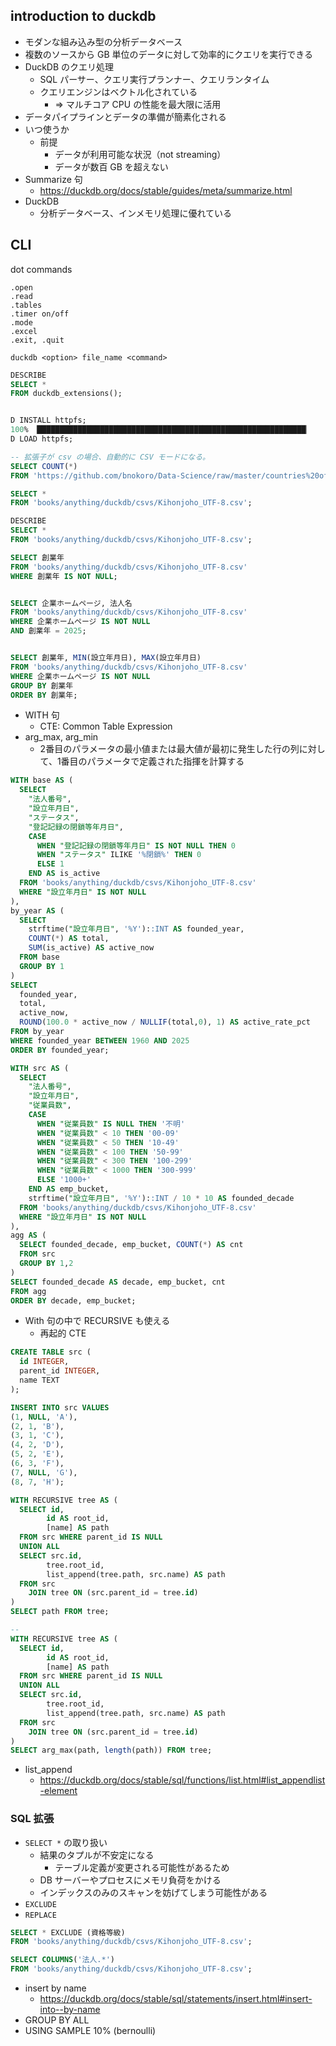 ## introduction to duckdb

- モダンな組み込み型の分析データベース
- 複数のソースから GB 単位のデータに対して効率的にクエリを実行できる
- DuckDB のクエリ処理
  - SQL パーサー、クエリ実行プランナー、クエリランタイム
  - クエリエンジンはベクトル化されている
    - => マルチコア CPU の性能を最大限に活用
- データパイプラインとデータの準備が簡素化される
- いつ使うか
  - 前提
    - データが利用可能な状況（not streaming）
    - データが数百 GB を超えない
- Summarize 句
  - https://duckdb.org/docs/stable/guides/meta/summarize.html
- DuckDB
  - 分析データベース、インメモリ処理に優れている

## CLI

dot commands

```
.open
.read
.tables
.timer on/off
.mode
.excel
.exit, .quit
```

```
duckdb <option> file_name <command>
```

``` sql
DESCRIBE
SELECT *
FROM duckdb_extensions();


D INSTALL httpfs;
100% ▕████████████████████████████████████████████████████████████▏ 
D LOAD httpfs;
```

``` sql
-- 拡張子が csv の場合、自動的に CSV モードになる。
SELECT COUNT(*)
FROM 'https://github.com/bnokoro/Data-Science/raw/master/countries%20of%20the%20world.csv';
```

``` sql
SELECT *
FROM 'books/anything/duckdb/csvs/Kihonjoho_UTF-8.csv';

DESCRIBE
SELECT *
FROM 'books/anything/duckdb/csvs/Kihonjoho_UTF-8.csv';
```

``` sql
SELECT 創業年
FROM 'books/anything/duckdb/csvs/Kihonjoho_UTF-8.csv'
WHERE 創業年 IS NOT NULL;


SELECT 企業ホームページ, 法人名
FROM 'books/anything/duckdb/csvs/Kihonjoho_UTF-8.csv'
WHERE 企業ホームページ IS NOT NULL
AND 創業年 = 2025;


SELECT 創業年, MIN(設立年月日), MAX(設立年月日)
FROM 'books/anything/duckdb/csvs/Kihonjoho_UTF-8.csv'
WHERE 企業ホームページ IS NOT NULL
GROUP BY 創業年
ORDER BY 創業年;
```

- WITH 句
  - CTE: Common Table Expression
- arg_max, arg_min
  - 2番目のパラメータの最小値または最大値が最初に発生した行の列に対して、1番目のパラメータで定義された指揮を計算する

``` sql
WITH base AS (
  SELECT
    "法人番号",
    "設立年月日",
    "ステータス",
    "登記記録の閉鎖等年月日",
    CASE
      WHEN "登記記録の閉鎖等年月日" IS NOT NULL THEN 0
      WHEN "ステータス" ILIKE '%閉鎖%' THEN 0
      ELSE 1
    END AS is_active
  FROM 'books/anything/duckdb/csvs/Kihonjoho_UTF-8.csv'
  WHERE "設立年月日" IS NOT NULL
),
by_year AS (
  SELECT
    strftime("設立年月日", '%Y')::INT AS founded_year,
    COUNT(*) AS total,
    SUM(is_active) AS active_now
  FROM base
  GROUP BY 1
)
SELECT
  founded_year,
  total,
  active_now,
  ROUND(100.0 * active_now / NULLIF(total,0), 1) AS active_rate_pct
FROM by_year
WHERE founded_year BETWEEN 1960 AND 2025
ORDER BY founded_year;
```


``` sql
WITH src AS (
  SELECT
    "法人番号",
    "設立年月日",
    "従業員数",
    CASE
      WHEN "従業員数" IS NULL THEN '不明'
      WHEN "従業員数" < 10 THEN '00-09'
      WHEN "従業員数" < 50 THEN '10-49'
      WHEN "従業員数" < 100 THEN '50-99'
      WHEN "従業員数" < 300 THEN '100-299'
      WHEN "従業員数" < 1000 THEN '300-999'
      ELSE '1000+'
    END AS emp_bucket,
    strftime("設立年月日", '%Y')::INT / 10 * 10 AS founded_decade
  FROM 'books/anything/duckdb/csvs/Kihonjoho_UTF-8.csv'
  WHERE "設立年月日" IS NOT NULL
),
agg AS (
  SELECT founded_decade, emp_bucket, COUNT(*) AS cnt
  FROM src
  GROUP BY 1,2
)
SELECT founded_decade AS decade, emp_bucket, cnt
FROM agg
ORDER BY decade, emp_bucket;
```

- With 句の中で RECURSIVE も使える
  - 再起的 CTE

``` sql
CREATE TABLE src (
  id INTEGER,
  parent_id INTEGER,
  name TEXT
);

INSERT INTO src VALUES
(1, NULL, 'A'),
(2, 1, 'B'),
(3, 1, 'C'),
(4, 2, 'D'),
(5, 2, 'E'),
(6, 3, 'F'),
(7, NULL, 'G'),
(8, 7, 'H');

WITH RECURSIVE tree AS (
  SELECT id,
        id AS root_id,
        [name] AS path
  FROM src WHERE parent_id IS NULL
  UNION ALL
  SELECT src.id,
        tree.root_id,
        list_append(tree.path, src.name) AS path
  FROM src
    JOIN tree ON (src.parent_id = tree.id)
)
SELECT path FROM tree;

--
WITH RECURSIVE tree AS (
  SELECT id,
        id AS root_id,
        [name] AS path
  FROM src WHERE parent_id IS NULL
  UNION ALL
  SELECT src.id,
        tree.root_id,
        list_append(tree.path, src.name) AS path
  FROM src
    JOIN tree ON (src.parent_id = tree.id)
)
SELECT arg_max(path, length(path)) FROM tree;
```

- list_append
  - https://duckdb.org/docs/stable/sql/functions/list.html#list_appendlist-element

### SQL 拡張

- `SELECT *` の取り扱い
  - 結果のタプルが不安定になる
    - テーブル定義が変更される可能性があるため
  - DB サーバーやプロセスにメモリ負荷をかける
  - インデックスのみのスキャンを妨げてしまう可能性がある
- `EXCLUDE`
- `REPLACE`

``` sql
SELECT * EXCLUDE (資格等級)
FROM 'books/anything/duckdb/csvs/Kihonjoho_UTF-8.csv';

SELECT COLUMNS('法人.*')
FROM 'books/anything/duckdb/csvs/Kihonjoho_UTF-8.csv';
```

- insert by name
  - https://duckdb.org/docs/stable/sql/statements/insert.html#insert-into--by-name
- GROUP BY ALL
- USING SAMPLE 10% (bernoulli)
